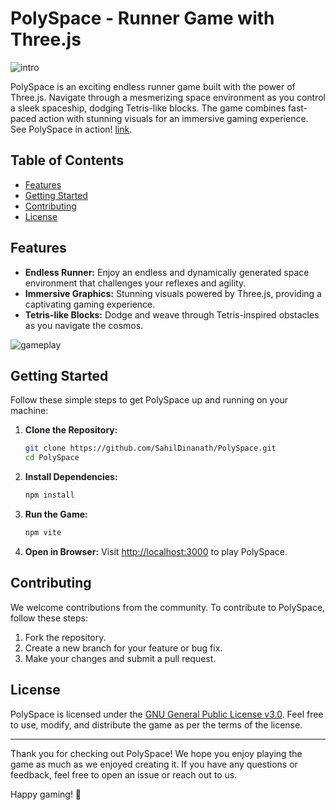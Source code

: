 # PolySpace - Runner Game with Three.js

![intro](https://github.com/SahilDinanath/PolySpace/assets/46680594/d47e45da-c26d-48c1-a851-763af9462aa3)

PolySpace is an exciting endless runner game built with the power of Three.js. Navigate through a mesmerizing space environment as you control a sleek spaceship, dodging Tetris-like blocks. The game combines fast-paced action with stunning visuals for an immersive gaming experience.
See PolySpace in action! [link](https://lamp.ms.wits.ac.za/~sfromhardware/).

## Table of Contents

- [Features](#features)
- [Getting Started](#getting-started)
- [Contributing](#contributing)
- [License](#license)

## Features

- **Endless Runner:** Enjoy an endless and dynamically generated space environment that challenges your reflexes and agility.
- **Immersive Graphics:** Stunning visuals powered by Three.js, providing a captivating gaming experience.
- **Tetris-like Blocks:** Dodge and weave through Tetris-inspired obstacles as you navigate the cosmos.
  
![gameplay](https://github.com/SahilDinanath/PolySpace/assets/46680594/b6bd0a33-8b16-4482-8284-598ce887f6d5)

## Getting Started

Follow these simple steps to get PolySpace up and running on your machine:

1. **Clone the Repository:**
   ```bash
   git clone https://github.com/SahilDinanath/PolySpace.git
   cd PolySpace
   ```

2. **Install Dependencies:**
   ```bash
   npm install
   ```

3. **Run the Game:**
   ```bash
   npm vite
   ```

4. **Open in Browser:**
   Visit [http://localhost:3000](http://localhost:3000) to play PolySpace.

## Contributing

We welcome contributions from the community. To contribute to PolySpace, follow these steps:

1. Fork the repository.
2. Create a new branch for your feature or bug fix.
3. Make your changes and submit a pull request.

## License

PolySpace is licensed under the [GNU General Public License v3.0](LICENSE). Feel free to use, modify, and distribute the game as per the terms of the license.

---

Thank you for checking out PolySpace! We hope you enjoy playing the game as much as we enjoyed creating it. If you have any questions or feedback, feel free to open an issue or reach out to us.

Happy gaming! 🚀
